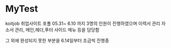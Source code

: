 # MyTest
koitjob 취업사이트 포폴
05.31~ 6.10 까지 3명의 인원이 진행하였으며
이력서 관리 자소서 관리, 메인,헤더,푸터 사이드 메뉴 등을 담당함

그 외에 완성되지 못한 부분을 6.14일부터 조금씩 진행중

